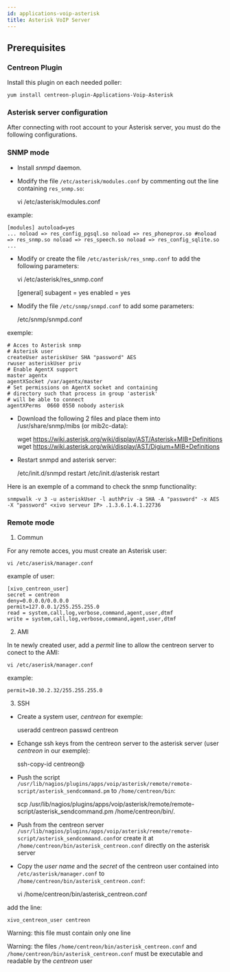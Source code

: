```yaml
---
id: applications-voip-asterisk
title: Asterisk VoIP Server
---
```


## Prerequisites

### Centreon Plugin

Install this plugin on each needed poller:

``` shell
yum install centreon-plugin-Applications-Voip-Asterisk
```

### Asterisk server configuration

After connecting with root account to your Asterisk server, you must do the
following configurations.

### SNMP mode

  - Install *snmpd* daemon.

  - Modify the file `/etc/asterisk/modules.conf` by commenting out the line
    containing `res_snmp.so`:
    
    vi /etc/asterisk/modules.conf

example:

    [modules] autoload=yes
    ... noload => res_config_pgsql.so noload => res_phoneprov.so #noload => res_snmp.so noload => res_speech.so noload => res_config_sqlite.so ...

  - Modify or create the file `/etc/asterisk/res_snmp.conf` to add the following
    parameters:
    
    vi /etc/asterisk/res\_snmp.conf
    
    \[general\] subagent = yes enabled = yes

  - Modify the file `/etc/snmp/snmpd.conf` to add some parameters:
    
    /etc/snmp/snmpd.conf

exemple:

    # Acces to Asterisk snmp
    # Asterisk user
    createUser asteriskUser SHA "password" AES
    rwuser asteriskUser priv
    # Enable AgentX support
    master agentx
    agentXSocket /var/agentx/master
    # Set permissions on AgentX socket and containing
    # directory such that process in group 'asterisk'
    # will be able to connect
    agentXPerms  0660 0550 nobody asterisk

  - Download the following 2 files and place them into /usr/share/snmp/mibs (or
    mib2c-data):
    
    wget <https://wiki.asterisk.org/wiki/display/AST/Asterisk+MIB+Definitions>
    wget <https://wiki.asterisk.org/wiki/display/AST/Digium+MIB+Definitions>

  - Restart snmpd and asterisk server:
    
    /etc/init.d/snmpd restart /etc/init.d/asterisk restart

Here is an exemple of a command to check the snmp functionality:

    snmpwalk -v 3 -u asteriskUser -l authPriv -a SHA -A "password" -x AES -X "password" <xivo serveur IP> .1.3.6.1.4.1.22736

### Remote mode

1.  Commun

For any remote acces, you must create an Asterisk user:

    vi /etc/aserisk/manager.conf

example of user:

    [xivo_centreon_user]
    secret = centreon
    deny=0.0.0.0/0.0.0.0
    permit=127.0.0.1/255.255.255.0
    read = system,call,log,verbose,command,agent,user,dtmf
    write = system,call,log,verbose,command,agent,user,dtmf

2.  AMI

In te newly created user, add a *permit* line to allow the centreon server to
conect to the AMI:

    vi /etc/aserisk/manager.conf

example:

    permit=10.30.2.32/255.255.255.0

3.  SSH

<!-- end list -->

  - Create a system user, *centreon* for exemple:
    
    useradd centreon passwd centreon

  - Echange ssh keys from the centreon server to the asterisk server (user
    *centreon* in our exemple):
    
    ssh-copy-id centreon@<asterisk server>

  - Push the script
    `/usr/lib/nagios/plugins/apps/voip/asterisk/remote/remote-script/asterisk_sendcommand.pm`
    to `/home/centreon/bin`:
    
    scp
    /usr/lib/nagios/plugins/apps/voip/asterisk/remote/remote-script/asterisk\_sendcommand.pm
    /home/centreon/bin/.

  - Push from the centreon server
    `/usr/lib/nagios/plugins/apps/voip/asterisk/remote/remote-script/asterisk_sendcommand.conf`or
    create it at `/home/centreon/bin/asterisk_centreon.conf` directly on the
    asterisk server

  - Copy the *user name* and the *secret* of the centreon user contained into
    `/etc/asterisk/manager.conf` to `/home/centreon/bin/asterisk_centreon.conf`:
    
    vi /home/centreon/bin/asterisk\_centreon.conf

add the line:

    xivo_centreon_user centreon

Warning: this file must contain only one line

Warning: the files `/home/centreon/bin/asterisk_centreon.conf` and
`/home/centreon/bin/asterisk_centreon.conf` must be executable and readable by
the *centreon* user
